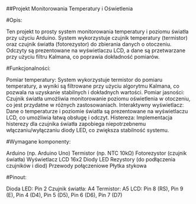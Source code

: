 

##Projekt Monitorowania Temperatury i Oświetlenia

#Opis:

Ten projekt to prosty system monitorowania temperatury i poziomu światła przy użyciu Arduino. System wykorzystuje czujnik temperatury (termistor) oraz czujnik światła (fotorezystor) do zbierania danych o otoczeniu. Odczyty są prezentowane na wyświetlaczu LCD, a dane są przetwarzane przy użyciu filtru Kalmana, co poprawia dokładność pomiarów.

#Funkcjonalności: 

Pomiar temperatury: System wykorzystuje termistor do pomiaru temperatury, a wyniki są filtrowane przy użyciu algorytmu Kalmana, co pozwala na uzyskanie stabilnych i dokładnych wartości.
Pomiar jasności: Czujnik światła umożliwia monitorowanie poziomu oświetlenia w otoczeniu, co jest przydatne w różnych zastosowaniach.
Interaktywny wyświetlacz: Dane o temperaturze i poziomie światła są prezentowane na wyświetlaczu LCD, co umożliwia łatwą obsługę i odczyt.
Histereza: Implementacja histerezy dla czujnika światła zapobiega niepotrzebnemu włączaniu/wyłączaniu diody LED, co zwiększa stabilność systemu.

#Wymagane komponenty:

Arduino (np. Arduino Uno)
Termistor (np. NTC 10kΩ)
Fotorezystor (czujnik światła)
Wyświetlacz LCD 16x2
Diody LED
Rezystory (do podłączenia czujników i diod)
Przewody połączeniowe
Płytka stykowa

#Pinout:

Dioda LED: Pin 2
Czujnik światła: A4
Termistor: A5
LCD: Pin 8 (RS), Pin 9 (E), Pin 4 (D4), Pin 5 (D5), Pin 6 (D6), Pin 7 (D7)

